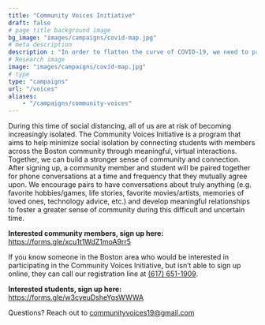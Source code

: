 ```yaml
---
title: "Community Voices Initiative"
draft: false
# page title background image
bg_image: "images/campaigns/covid-map.jpg"
# meta description
description : "In order to flatten the curve of COVID-19, we need to practice physical distancing, but we need to remain socially connected."
# Research image
image: "images/campaigns/covid-map.jpg"
# type
type: "campaigns"
url: "/voices"
aliases:
    - "/campaigns/community-voices"
---
```


During this time of social distancing, all of us are at risk of becoming increasingly 
isolated. The Community Voices Initiative is a program that aims to help minimize 
social isolation by connecting students with members across the Boston community 
through meaningful, virtual interactions. Together, we can build a stronger sense of 
community and connection. After signing up, a community member and student will be 
paired together for phone conversations at a time and frequency that they mutually 
agree upon. We encourage pairs to have conversations about truly anything 
(e.g. favorite hobbies/games, life stories, favorite movies/artists, memories of 
loved ones, technology advice, etc.) and develop meaningful relationships to foster 
a greater sense of community during this difficult and uncertain time.

**Interested community members, sign up here:** https://forms.gle/xcu1t1WdZ1moA9rr5

If you know someone in the Boston area who would be interested in participating 
in the Community Voices Initiative, but isn’t able to sign up online, they can call 
our registration line at <u>(617) 651-1909</u>.

**Interested students, sign up here:** https://forms.gle/w3cyeuDsheYqsWWWA

Questions? Reach out to [communityvoices19@gmail.com](mailto:communityvoices19@gmail.com)